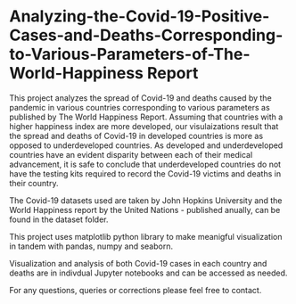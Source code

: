 # Analyzing-the-Covid-19-Positive-Cases-and-Deaths-Corresponding-to-Various-Parameters-of-The-World-Happiness Report

This project analyzes the spread of Covid-19 and deaths caused by the pandemic in various countries corresponding to various parameters as published by The World Happiness Report. Assuming that countries with a higher happiness index are more developed, our visulaizations result that the spread and deaths of Covid-19 in developed countries is more as opposed to underdeveloped countries. As developed and underdeveloped countries have an evident disparity between each of their medical advancement, it is safe to conclude that underdeveloped countries do not have the testing kits required to record the Covid-19 victims and deaths in their country.

The Covid-19 datasets used are taken by John Hopkins University and the World Happiness report by the United Nations - published anually, can be found in the dataset folder.

This project uses matplotlib python library to make meanigful visualization in tandem with pandas, numpy and seaborn.

Visualization and analysis of both Covid-19 cases in each country and deaths are in indivdual Jupyter notebooks and can be accessed as needed.

For any questions, queries or corrections please feel free to contact.
